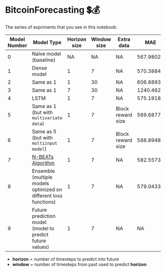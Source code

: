 # BitcoinForecasting 💲💰


The series of expriments that you see in this notebook:


| Model Number | Model Type | Horizon size | Window size | Extra data | MAE | MSE |
| ----- | ----- | ----- | ----- | ----- |------ | -------|
| 0 | Naïve model (baseline) | NA | NA | NA | 567.9802 | 1147547.0 |
| 1 | Dense model | 1 | 7 | NA | 570.3884 | 1162499.5 |
| 2 | Same as 1 | 1 | 30 | NA | 606.88934 | 1256685.8 |
| 3 | Same as 1 | 7 | 30 | NA | 1240.4626 | 5447789.5 |
| 4 | LSTM | 1 | 7 | NA | 575.19183 | 1174953.1 |
| 5 | Same as 1 (but with `multivariate data`) | 1 | 7 | Block reward size | 569.68774 | 1165185.5 |
| 6 | Same as 5 (but with `multiinput model`) | 1 | 7 | Block reward size | 588.8948 | 1204816.4 |
| 7 | [N-BEATs Algorithm](https://arxiv.org/pdf/1905.10437.pdf) | 1 | 7 | NA | 582.5573 | 1165783.8 |
| 8 | Ensemble (multiple models optimized on different loss functions) | 1 | 7 | NA | 579.04333 | 1181153.6 |
| 9 | Future prediction model (model to predict future values) | 1 | 7 | NA| NA | NA |

* **horizon** = number of timesteps to predict into future
* **window** = number of timesteps from past used to predict **horizon**
